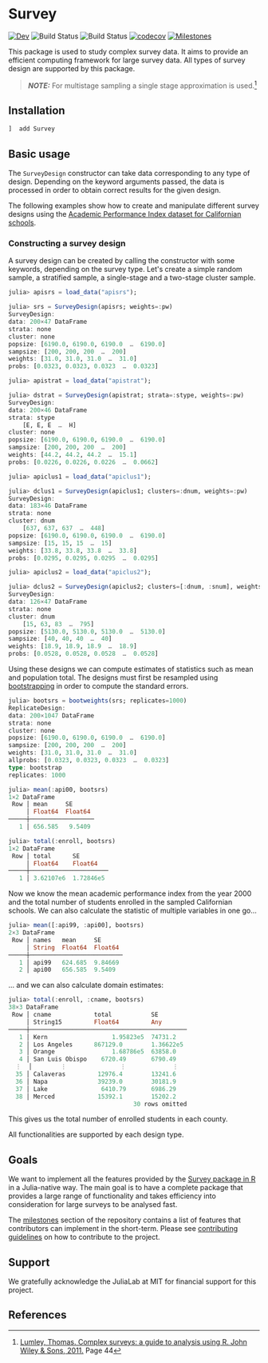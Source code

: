 # Survey

[![Dev](https://img.shields.io/badge/docs-dev-blue.svg)](https://xKDR.github.io/Survey.jl/dev)
![Build Status](https://github.com/xKDR/Survey.jl/actions/workflows/ci.yml/badge.svg)
![Build Status](https://github.com/xKDR/Survey.jl/actions/workflows/documentation.yml/badge.svg)
[![codecov](https://codecov.io/gh/xKDR/Survey.jl/branch/main/graph/badge.svg?token=4PFSF47BT2)](https://codecov.io/gh/xKDR/Survey.jl)
[![Milestones](https://img.shields.io/badge/-milestones-brightgreen)](https://github.com/xKDR/Survey.jl/milestones)

This package is used to study complex survey data. It aims to provide an efficient computing framework for large survey data. 
All types of survey design are supported by this package.

> **_NOTE:_**  For multistage sampling a single stage approximation is used.[^1]

## Installation
```julia
]  add Survey
```

## Basic usage

The `SurveyDesign` constructor can take data corresponding to any type of design.
Depending on the keyword arguments passed, the data is processed in order to obtain
correct results for the given design.

The following examples show how to create and manipulate different survey designs
using the [Academic Performance Index dataset for Californian schools](https://r-survey.r-forge.r-project.org/survey/html/api.html).

### Constructing a survey design

A survey design can be created by calling the constructor with some keywords,
depending on the survey type. Let's create a simple random sample, a stratified
sample, a single-stage and a two-stage cluster sample.

```julia
julia> apisrs = load_data("apisrs");

julia> srs = SurveyDesign(apisrs; weights=:pw)
SurveyDesign:
data: 200×47 DataFrame
strata: none
cluster: none
popsize: [6190.0, 6190.0, 6190.0  …  6190.0]
sampsize: [200, 200, 200  …  200]
weights: [31.0, 31.0, 31.0  …  31.0]
probs: [0.0323, 0.0323, 0.0323  …  0.0323]

julia> apistrat = load_data("apistrat");

julia> dstrat = SurveyDesign(apistrat; strata=:stype, weights=:pw)
SurveyDesign:
data: 200×46 DataFrame
strata: stype
    [E, E, E  …  H]
cluster: none
popsize: [6190.0, 6190.0, 6190.0  …  6190.0]
sampsize: [200, 200, 200  …  200]
weights: [44.2, 44.2, 44.2  …  15.1]
probs: [0.0226, 0.0226, 0.0226  …  0.0662]

julia> apiclus1 = load_data("apiclus1");

julia> dclus1 = SurveyDesign(apiclus1; clusters=:dnum, weights=:pw)
SurveyDesign:
data: 183×46 DataFrame
strata: none
cluster: dnum
    [637, 637, 637  …  448]
popsize: [6190.0, 6190.0, 6190.0  …  6190.0]
sampsize: [15, 15, 15  …  15]
weights: [33.8, 33.8, 33.8  …  33.8]
probs: [0.0295, 0.0295, 0.0295  …  0.0295]

julia> apiclus2 = load_data("apiclus2");

julia> dclus2 = SurveyDesign(apiclus2; clusters=[:dnum, :snum], weights=:pw)
SurveyDesign:
data: 126×47 DataFrame
strata: none
cluster: dnum
    [15, 63, 83  …  795]
popsize: [5130.0, 5130.0, 5130.0  …  5130.0]
sampsize: [40, 40, 40  …  40]
weights: [18.9, 18.9, 18.9  …  18.9]
probs: [0.0528, 0.0528, 0.0528  …  0.0528]
```

Using these designs we can compute estimates of statistics such as mean and
population total. The designs must first be resampled using
[bootstrapping](https://en.wikipedia.org/wiki/Bootstrapping_(statistics)) in order
to compute the standard errors.

```julia
julia> bootsrs = bootweights(srs; replicates=1000)
ReplicateDesign:
data: 200×1047 DataFrame
strata: none
cluster: none
popsize: [6190.0, 6190.0, 6190.0  …  6190.0]
sampsize: [200, 200, 200  …  200]
weights: [31.0, 31.0, 31.0  …  31.0]
allprobs: [0.0323, 0.0323, 0.0323  …  0.0323]
type: bootstrap
replicates: 1000

julia> mean(:api00, bootsrs)
1×2 DataFrame
 Row │ mean     SE
     │ Float64  Float64
─────┼──────────────────
   1 │ 656.585   9.5409

julia> total(:enroll, bootsrs)
1×2 DataFrame
 Row │ total      SE
     │ Float64    Float64
─────┼──────────────────────
   1 │ 3.62107e6  1.72846e5
```

Now we know the mean academic performance index from the year 2000 and the total
number of students enrolled in the sampled Californian schools. We can also
calculate the statistic of multiple variables in one go...

```julia
julia> mean([:api99, :api00], bootsrs)
2×3 DataFrame
 Row │ names   mean     SE
     │ String  Float64  Float64
─────┼──────────────────────────
   1 │ api99   624.685  9.84669
   2 │ api00   656.585  9.5409
```

... and we can also calculate domain estimates:

```julia
julia> total(:enroll, :cname, bootsrs)
38×3 DataFrame
 Row │ cname            total           SE
     │ String15         Float64         Any
─────┼────────────────────────────────────────────
   1 │ Kern                  1.95823e5  74731.2
   2 │ Los Angeles      867129.0        1.36622e5
   3 │ Orange                1.68786e5  63858.0
   4 │ San Luis Obispo    6720.49       6790.49
  ⋮  │        ⋮               ⋮             ⋮
  35 │ Calaveras         12976.4        13241.6
  36 │ Napa              39239.0        30181.9
  37 │ Lake               6410.79       6986.29
  38 │ Merced            15392.1        15202.2
                                   30 rows omitted
```

This gives us the total number of enrolled students in each county.

All functionalities are supported by each design type.

## Goals

We want to implement all the features provided by the
[Survey package in R](https://cran.r-project.org/web/packages/survey/index.html)
in a Julia-native way. The main goal is to have a complete package that provides
a large range of functionality and takes efficiency into consideration for
large surveys to be analysed fast.

The [milestones](https://github.com/xKDR/Survey.jl/milestones) section of the repository
contains a list of features that contributors can implement in the short-term. Please see [contributing guidelines](https://github.com/xKDR/Survey.jl/blob/main/CONTRIBUTING.md) on how to contribute to the project.

## Support

We gratefully acknowledge the JuliaLab at MIT for financial support for this project.

## References

[^1]: [Lumley, Thomas. Complex surveys: a guide to analysis using R. John Wiley & Sons, 2011.](https://books.google.co.in/books?hl=en&lr=&id=L96ludyhFBsC&oi=fnd&pg=PP12&dq=complex+surveys+lumley&ots=ie0y1lnzv1&sig=c4UHI3arjspMJ6OYzlX32E9rNRI#v=onepage&q=complex%20surveys%20lumley&f=false) Page 44
